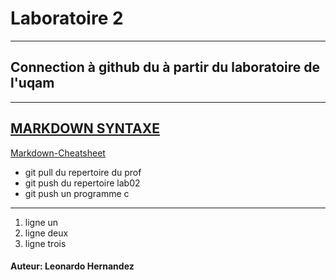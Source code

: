 # Laboratoire 2
----
## Connection à github du à partir du laboratoire de l'uqam
----
[MARKDOWN SYNTAXE](https://www.markdownguide.org/cheat-sheet/)
----
[Markdown-Cheatsheet](https://github.com/adam-p/markdown-here/wiki/Markdown-Cheatsheet)
- git pull du repertoire du prof
- git push du repertoire lab02
- git push un programme c
----

1. ligne un
2. ligne deux
3. ligne trois

#### Auteur: Leonardo Hernandez
